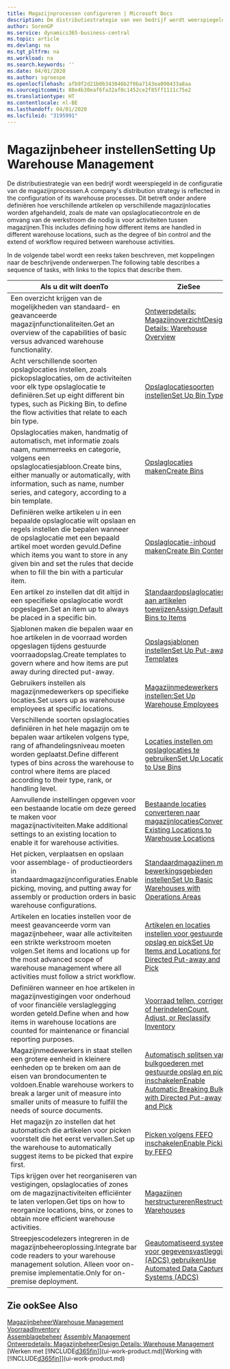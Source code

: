 ```yaml
---
title: Magazijnprocessen configureren | Microsoft Docs
description: De distributiestrategie van een bedrijf wordt weerspiegeld in de configuratie van zijn magazijnprocessen. Dit betreft onder andere definiëren hoe verschillende artikelen op verschillende magazijnlocaties worden afgehandeld, zoals de mate van opslaglocatiecontrole en de omvang van de werkstroom die nodig is voor activiteiten tussen magazijnen.
author: SorenGP
ms.service: dynamics365-business-central
ms.topic: article
ms.devlang: na
ms.tgt_pltfrm: na
ms.workload: na
ms.search.keywords: ''
ms.date: 04/01/2020
ms.author: sgroespe
ms.openlocfilehash: afb9f2d21b0b343846b2f0ba7143ea090433a8aa
ms.sourcegitcommit: 88e4b30eaf6fa32af0c1452ce2f85ff1111c75e2
ms.translationtype: HT
ms.contentlocale: nl-BE
ms.lasthandoff: 04/01/2020
ms.locfileid: "3195991"
---
```

# <a name="setting-up-warehouse-management"></a><span data-ttu-id="281d3-104">Magazijnbeheer instellen</span><span class="sxs-lookup"><span data-stu-id="281d3-104">Setting Up Warehouse Management</span></span>
<span data-ttu-id="281d3-105">De distributiestrategie van een bedrijf wordt weerspiegeld in de configuratie van de magazijnprocessen.</span><span class="sxs-lookup"><span data-stu-id="281d3-105">A company's distribution strategy is reflected in the configuration of its warehouse processes.</span></span> <span data-ttu-id="281d3-106">Dit betreft onder andere definiëren hoe verschillende artikelen op verschillende magazijnlocaties worden afgehandeld, zoals de mate van opslaglocatiecontrole en de omvang van de werkstroom die nodig is voor activiteiten tussen magazijnen.</span><span class="sxs-lookup"><span data-stu-id="281d3-106">This includes defining how different items are handled in different warehouse locations, such as the degree of bin control and the extend of workflow required between warehouse activities.</span></span>  

 <span data-ttu-id="281d3-107">In de volgende tabel wordt een reeks taken beschreven, met koppelingen naar de beschrijvende onderwerpen.</span><span class="sxs-lookup"><span data-stu-id="281d3-107">The following table describes a sequence of tasks, with links to the topics that describe them.</span></span>   

|<span data-ttu-id="281d3-108">**Als u dit wilt doen**</span><span class="sxs-lookup"><span data-stu-id="281d3-108">**To**</span></span>|<span data-ttu-id="281d3-109">**Zie**</span><span class="sxs-lookup"><span data-stu-id="281d3-109">**See**</span></span>|  
|------------|-------------|  
|<span data-ttu-id="281d3-110">Een overzicht krijgen van de mogelijkheden van standaard- en geavanceerde magazijnfunctionaliteiten.</span><span class="sxs-lookup"><span data-stu-id="281d3-110">Get an overview of the capabilities of basic versus advanced warehouse functionality.</span></span>|[<span data-ttu-id="281d3-111">Ontwerpdetails: Magazijnoverzicht</span><span class="sxs-lookup"><span data-stu-id="281d3-111">Design Details: Warehouse Overview</span></span>](design-details-warehouse-overview.md)|  
|<span data-ttu-id="281d3-112">Acht verschillende soorten opslaglocaties instellen, zoals pickopslaglocaties, om de activiteiten voor elk type opslaglocatie te definiëren.</span><span class="sxs-lookup"><span data-stu-id="281d3-112">Set up eight different bin types, such as Picking Bin, to define the flow activities that relate to each bin type.</span></span>|[<span data-ttu-id="281d3-113">Opslaglocatiesoorten instellen</span><span class="sxs-lookup"><span data-stu-id="281d3-113">Set Up Bin Types</span></span>](warehouse-how-to-set-up-bin-types.md)|  
|<span data-ttu-id="281d3-114">Opslaglocaties maken, handmatig of automatisch, met informatie zoals naam, nummerreeks en categorie, volgens een opslaglocatiesjabloon.</span><span class="sxs-lookup"><span data-stu-id="281d3-114">Create bins, either manually or automatically, with information, such as name, number series, and category, according to a bin template.</span></span>|[<span data-ttu-id="281d3-115">Opslaglocaties maken</span><span class="sxs-lookup"><span data-stu-id="281d3-115">Create Bins</span></span>](warehouse-how-to-create-individual-bins.md)|  
|<span data-ttu-id="281d3-116">Definiëren welke artikelen u in een bepaalde opslaglocatie wilt opslaan en regels instellen die bepalen wanneer de opslaglocatie met een bepaald artikel moet worden gevuld.</span><span class="sxs-lookup"><span data-stu-id="281d3-116">Define which items you want to store in any given bin and set the rules that decide when to fill the bin with a particular item.</span></span>|[<span data-ttu-id="281d3-117">Opslaglocatie-inhoud maken</span><span class="sxs-lookup"><span data-stu-id="281d3-117">Create Bin Contents</span></span>](warehouse-how-to-set-up-bin-contents.md)|  
|<span data-ttu-id="281d3-118">Een artikel zo instellen dat dit altijd in een specifieke opslaglocatie wordt opgeslagen.</span><span class="sxs-lookup"><span data-stu-id="281d3-118">Set an item up to always be placed in a specific bin.</span></span>|[<span data-ttu-id="281d3-119">Standaardopslaglocaties aan artikelen toewijzen</span><span class="sxs-lookup"><span data-stu-id="281d3-119">Assign Default Bins to Items</span></span>](warehouse-how-to-assign-default-bins-to-items.md)|
|<span data-ttu-id="281d3-120">Sjablonen maken die bepalen waar en hoe artikelen in de voorraad worden opgeslagen tijdens gestuurde voorraadopslag.</span><span class="sxs-lookup"><span data-stu-id="281d3-120">Create templates to govern where and how items are put away during directed put-away.</span></span>|[<span data-ttu-id="281d3-121">Opslagsjablonen instellen</span><span class="sxs-lookup"><span data-stu-id="281d3-121">Set Up Put-away Templates</span></span>](warehouse-how-to-set-up-put-away-templates.md)|
|<span data-ttu-id="281d3-122">Gebruikers instellen als magazijnmedewerkers op specifieke locaties.</span><span class="sxs-lookup"><span data-stu-id="281d3-122">Set users up as warehouse employees at specific locations.</span></span>|[<span data-ttu-id="281d3-123">Magazijnmedewerkers instellen:</span><span class="sxs-lookup"><span data-stu-id="281d3-123">Set Up Warehouse Employees</span></span>](warehouse-how-to-set-up-warehouse-employees.md)|
|<span data-ttu-id="281d3-124">Verschillende soorten opslaglocaties definiëren in het hele magazijn om te bepalen waar artikelen volgens type, rang of afhandelingsniveau moeten worden geplaatst.</span><span class="sxs-lookup"><span data-stu-id="281d3-124">Define different types of bins across the warehouse to control where items are placed according to their type, rank, or handling level.</span></span>|[<span data-ttu-id="281d3-125">Locaties instellen om opslaglocaties te gebruiken</span><span class="sxs-lookup"><span data-stu-id="281d3-125">Set Up Locations to Use Bins</span></span>](warehouse-how-to-set-up-locations-to-use-bins.md)|
|<span data-ttu-id="281d3-126">Aanvullende instellingen opgeven voor een bestaande locatie om deze gereed te maken voor magazijnactiviteiten.</span><span class="sxs-lookup"><span data-stu-id="281d3-126">Make additional settings to an existing location to enable it for warehouse activities.</span></span>|[<span data-ttu-id="281d3-127">Bestaande locaties converteren naar magazijnlocaties</span><span class="sxs-lookup"><span data-stu-id="281d3-127">Convert Existing Locations to Warehouse Locations</span></span>](warehouse-how-to-convert-existing-locations-to-warehouse-locations.md)|
|<span data-ttu-id="281d3-128">Het picken, verplaatsen en opslaan voor assemblage- of productieorders in standaardmagazijnconfiguraties.</span><span class="sxs-lookup"><span data-stu-id="281d3-128">Enable picking, moving, and putting away for assembly or production orders in basic warehouse configurations.</span></span>|[<span data-ttu-id="281d3-129">Standaardmagazijnen met bewerkingsgebieden instellen</span><span class="sxs-lookup"><span data-stu-id="281d3-129">Set Up Basic Warehouses with Operations Areas</span></span>](warehouse-how-to-set-up-basic-warehouses-with-operations-areas.md)|  
|<span data-ttu-id="281d3-130">Artikelen en locaties instellen voor de meest geavanceerde vorm van magazijnbeheer, waar alle activiteiten een strikte werkstroom moeten volgen.</span><span class="sxs-lookup"><span data-stu-id="281d3-130">Set items and locations up for the most advanced scope of warehouse management where all activities must follow a strict workflow.</span></span>|[<span data-ttu-id="281d3-131">Artikelen en locaties instellen voor gestuurde opslag en pick</span><span class="sxs-lookup"><span data-stu-id="281d3-131">Set Up Items and Locations for Directed Put-away and Pick</span></span>](warehouse-how-to-set-up-items-for-directed-put-away-and-pick.md)|  
|<span data-ttu-id="281d3-132">Definiëren wanneer en hoe artikelen in magazijnvestigingen voor onderhoud of voor financiële verslaglegging worden geteld.</span><span class="sxs-lookup"><span data-stu-id="281d3-132">Define when and how items in warehouse locations are counted for maintenance or financial reporting purposes.</span></span>|[<span data-ttu-id="281d3-133">Voorraad tellen, corrigeren of herindelen</span><span class="sxs-lookup"><span data-stu-id="281d3-133">Count, Adjust, or Reclassify Inventory</span></span>](inventory-how-count-adjust-reclassify.md)|
|<span data-ttu-id="281d3-134">Magazijnmedewerkers in staat stellen een grotere eenheid in kleinere eenheden op te breken om aan de eisen van brondocumenten te voldoen.</span><span class="sxs-lookup"><span data-stu-id="281d3-134">Enable warehouse workers to break a larger unit of measure into smaller units of measure to fulfill the needs of source documents.</span></span>|[<span data-ttu-id="281d3-135">Automatisch splitsen van bulkgoederen met gestuurde opslag en pick inschakelen</span><span class="sxs-lookup"><span data-stu-id="281d3-135">Enable Automatic Breaking Bulk with Directed Put-away and Pick</span></span>](warehouse-enable-automatic-breaking-bulk-with-directed-put-away-and-pick.md)|  
|<span data-ttu-id="281d3-136">Het magazijn zo instellen dat het automatisch die artikelen voor picken voorstelt die het eerst vervallen.</span><span class="sxs-lookup"><span data-stu-id="281d3-136">Set up the warehouse to automatically suggest items to be picked that expire first.</span></span>|[<span data-ttu-id="281d3-137">Picken volgens FEFO inschakelen</span><span class="sxs-lookup"><span data-stu-id="281d3-137">Enable Picking by FEFO</span></span>](warehouse-picking-by-fefo.md)|
|<span data-ttu-id="281d3-138">Tips krijgen over het reorganiseren van vestigingen, opslaglocaties of zones om de magazijnactiviteiten efficiënter te laten verlopen.</span><span class="sxs-lookup"><span data-stu-id="281d3-138">Get tips on how to reorganize locations, bins, or zones to obtain more efficient warehouse activities.</span></span>|[<span data-ttu-id="281d3-139">Magazijnen herstructureren</span><span class="sxs-lookup"><span data-stu-id="281d3-139">Restructure Warehouses</span></span>](warehouse-how-to-restructure-warehouses.md)|
|<span data-ttu-id="281d3-140">Streepjescodelezers integreren in de magazijnbeheeroplossing.</span><span class="sxs-lookup"><span data-stu-id="281d3-140">Integrate bar code readers to your warehouse management solution.</span></span> <span data-ttu-id="281d3-141">Alleen voor on-premise implementatie.</span><span class="sxs-lookup"><span data-stu-id="281d3-141">Only for on-premise deployment.</span></span>|[<span data-ttu-id="281d3-142">Geautomatiseerd systeem voor gegevensvastlegging (ADCS) gebruiken</span><span class="sxs-lookup"><span data-stu-id="281d3-142">Use Automated Data Capture Systems (ADCS)</span></span>](warehouse-use-automated-data-capture-systems-adcs.md)|

## <a name="see-also"></a><span data-ttu-id="281d3-143">Zie ook</span><span class="sxs-lookup"><span data-stu-id="281d3-143">See Also</span></span>  
[<span data-ttu-id="281d3-144">Magazijnbeheer</span><span class="sxs-lookup"><span data-stu-id="281d3-144">Warehouse Management</span></span>](warehouse-manage-warehouse.md)  
[<span data-ttu-id="281d3-145">Voorraad</span><span class="sxs-lookup"><span data-stu-id="281d3-145">Inventory</span></span>](inventory-manage-inventory.md)  
<span data-ttu-id="281d3-146">[Assemblagebeheer](assembly-assemble-items.md)  </span><span class="sxs-lookup"><span data-stu-id="281d3-146">[Assembly Management](assembly-assemble-items.md)  </span></span>  
[<span data-ttu-id="281d3-147">Ontwerpdetails: Magazijnbeheer</span><span class="sxs-lookup"><span data-stu-id="281d3-147">Design Details: Warehouse Management</span></span>](design-details-warehouse-management.md)  
<span data-ttu-id="281d3-148">[Werken met [!INCLUDE[d365fin](includes/d365fin_md.md)]](ui-work-product.md)</span><span class="sxs-lookup"><span data-stu-id="281d3-148">[Working with [!INCLUDE[d365fin](includes/d365fin_md.md)]](ui-work-product.md)</span></span>
